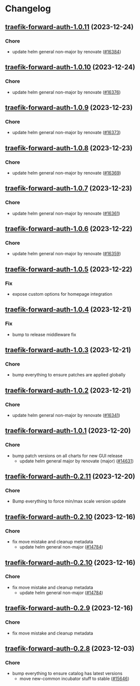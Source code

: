 # Changelog



## [traefik-forward-auth-1.0.11](https://github.com/truecharts/charts/compare/traefik-forward-auth-1.0.10...traefik-forward-auth-1.0.11) (2023-12-24)

### Chore

- update helm general non-major by renovate ([#16384](https://github.com/truecharts/charts/issues/16384))
  
  


## [traefik-forward-auth-1.0.10](https://github.com/truecharts/charts/compare/traefik-forward-auth-1.0.9...traefik-forward-auth-1.0.10) (2023-12-24)

### Chore

- update helm general non-major by renovate ([#16376](https://github.com/truecharts/charts/issues/16376))
  
  


## [traefik-forward-auth-1.0.9](https://github.com/truecharts/charts/compare/traefik-forward-auth-1.0.8...traefik-forward-auth-1.0.9) (2023-12-23)

### Chore

- update helm general non-major by renovate ([#16373](https://github.com/truecharts/charts/issues/16373))
  
  


## [traefik-forward-auth-1.0.8](https://github.com/truecharts/charts/compare/traefik-forward-auth-1.0.7...traefik-forward-auth-1.0.8) (2023-12-23)

### Chore

- update helm general non-major by renovate ([#16369](https://github.com/truecharts/charts/issues/16369))
  
  


## [traefik-forward-auth-1.0.7](https://github.com/truecharts/charts/compare/traefik-forward-auth-1.0.6...traefik-forward-auth-1.0.7) (2023-12-23)

### Chore

- update helm general non-major by renovate ([#16361](https://github.com/truecharts/charts/issues/16361))
  
  


## [traefik-forward-auth-1.0.6](https://github.com/truecharts/charts/compare/traefik-forward-auth-1.0.5...traefik-forward-auth-1.0.6) (2023-12-22)

### Chore

- update helm general non-major by renovate ([#16359](https://github.com/truecharts/charts/issues/16359))
  
  


## [traefik-forward-auth-1.0.5](https://github.com/truecharts/charts/compare/traefik-forward-auth-1.0.4...traefik-forward-auth-1.0.5) (2023-12-22)

### Fix

- expose custom options for homepage integration
  
  


## [traefik-forward-auth-1.0.4](https://github.com/truecharts/charts/compare/traefik-forward-auth-1.0.3...traefik-forward-auth-1.0.4) (2023-12-21)

### Fix

- bump to release middleware fix
  
  


## [traefik-forward-auth-1.0.3](https://github.com/truecharts/charts/compare/traefik-forward-auth-1.0.2...traefik-forward-auth-1.0.3) (2023-12-21)

### Chore

- bump everything to ensure patches are applied globally
  
  


## [traefik-forward-auth-1.0.2](https://github.com/truecharts/charts/compare/traefik-forward-auth-1.0.1...traefik-forward-auth-1.0.2) (2023-12-21)

### Chore

- update helm general non-major by renovate ([#16341](https://github.com/truecharts/charts/issues/16341))
  
  


## [traefik-forward-auth-1.0.1](https://github.com/truecharts/charts/compare/traefik-forward-auth-0.2.11...traefik-forward-auth-1.0.1) (2023-12-20)

### Chore

- bump patch versions on all charts for new GUI release
  - update helm general major by renovate (major) ([#14631](https://github.com/truecharts/charts/issues/14631))
  
  



## [traefik-forward-auth-0.2.11](https://github.com/truecharts/charts/compare/traefik-forward-auth-0.2.10...traefik-forward-auth-0.2.11) (2023-12-20)

### Chore

- Bump everything to force min/max scale version update
  
  


## [traefik-forward-auth-0.2.10](https://github.com/truecharts/charts/compare/traefik-forward-auth-0.2.8...traefik-forward-auth-0.2.10) (2023-12-16)

### Chore

- fix move mistake and cleanup metadata
  - update helm general non-major ([#14784](https://github.com/truecharts/charts/issues/14784))
  
  


## [traefik-forward-auth-0.2.10](https://github.com/truecharts/charts/compare/traefik-forward-auth-0.2.8...traefik-forward-auth-0.2.10) (2023-12-16)

### Chore

- fix move mistake and cleanup metadata
  - update helm general non-major ([#14784](https://github.com/truecharts/charts/issues/14784))
  
  


## [traefik-forward-auth-0.2.9](https://github.com/truecharts/charts/compare/traefik-forward-auth-0.2.8...traefik-forward-auth-0.2.9) (2023-12-16)

### Chore

- fix move mistake and cleanup metadata
  
  


## [traefik-forward-auth-0.2.8](https://github.com/truecharts/charts/compare/traefik-forward-auth-0.2.7...traefik-forward-auth-0.2.8) (2023-12-03)

### Chore

- bump everything to ensure catalog has latest versions
  - move new-common incubator stuff to stable ([#15646](https://github.com/truecharts/charts/issues/15646))
  
  